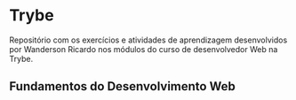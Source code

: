 # Trybe
Repositório com os exercícios e atividades de aprendizagem desenvolvidos por Wanderson Ricardo nos módulos do curso de desenvolvedor Web na Trybe.

## Fundamentos do Desenvolvimento Web

